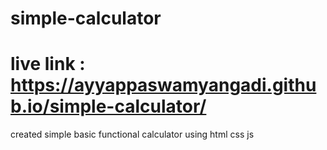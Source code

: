 # simple-calculator
# live link : https://ayyappaswamyangadi.github.io/simple-calculator/
created simple basic functional calculator using html css js
